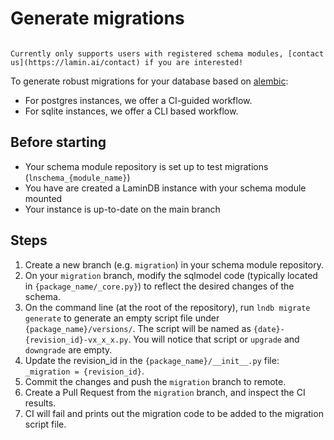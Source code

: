 # Generate migrations

```{warning}

Currently only supports users with registered schema modules, [contact us](https://lamin.ai/contact) if you are interested!
```

To generate robust migrations for your database based on [alembic](https://alembic.sqlalchemy.org/en/latest/):

- For postgres instances, we offer a CI-guided workflow.
- For sqlite instances, we offer a CLI based workflow.

## Before starting

- Your schema module repository is set up to test migrations (`lnschema_{module_name}`)
- You have are created a LaminDB instance with your schema module mounted
- Your instance is up-to-date on the main branch

## Steps

1. Create a new branch (e.g. `migration`) in your schema module repository.
2. On your `migration` branch, modify the sqlmodel code (typically located in `{package_name/_core.py}`) to reflect the desired changes of the schema.
3. On the command line (at the root of the repository), run `lndb migrate generate` to generate an empty script file under `{package_name}/versions/`. The script will be named as `{date}-{revision_id}-vx_x_x.py`. You will notice that script or `upgrade` and `downgrade` are empty.
4. Update the revision_id in the `{package_name}/__init__.py` file: `_migration = {revision_id}`.
5. Commit the changes and push the `migration` branch to remote.
6. Create a Pull Request from the `migration` branch, and inspect the CI results.
7. CI will fail and prints out the migration code to be added to the migration script file.
